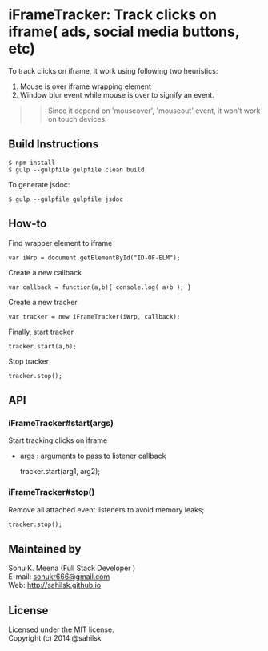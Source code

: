 iFrameTracker: Track clicks on iframe( ads, social media buttons, etc)
=====================================

To  track clicks on iframe, it work using following two heuristics:

1. Mouse is over iframe wrapping element
2. Window blur event while mouse is over to signify an event.

>> Since it depend on 'mouseover', 'mouseout' event, it won't work on touch devices.

Build Instructions
-------

    $ npm install
    $ gulp --gulpfile gulpfile clean build

To generate jsdoc:

    $ gulp --gulpfile gulpfile jsdoc


How-to
--------

Find wrapper element to iframe

    var iWrp = document.getElementById("ID-OF-ELM");

Create a new callback

    var callback = function(a,b){ console.log( a+b ); }

Create a new tracker  

    var tracker = new iFrameTracker(iWrp, callback);

Finally, start tracker

    tracker.start(a,b);

Stop tracker

    tracker.stop();




API
------------------

### iFrameTracker#start(args)

Start tracking clicks on iframe

* args : arguments to pass to listener callback


    tracker.start(arg1, arg2);

### iFrameTracker#stop()

Remove all attached event listeners to avoid memory leaks;

    tracker.stop();


Maintained by
----------------------

Sonu K. Meena (Full Stack Developer )  
E-mail: sonukr666@gmail.com  
Web: http://sahilsk.github.io


License
-------------------

Licensed under the MIT license.  
Copyright (c) 2014 @sahilsk

